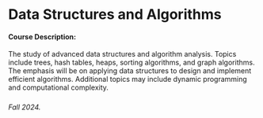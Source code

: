 # Data Structures and Algorithms

#### Course Description:
The study of advanced data structures and algorithm analysis. Topics include trees, hash tables, heaps, sorting algorithms, and graph algorithms. The emphasis will be on applying data structures to design and implement efficient algorithms. Additional topics may include dynamic programming and computational complexity.

###

###### Fall 2024.
